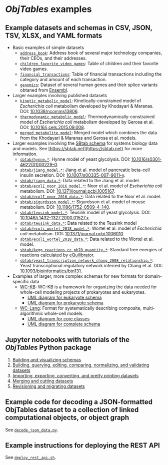 # *ObjTables* examples

## Example datasets and schemas in CSV, JSON, TSV, XLSX, and YAML formats
* Basic examples of simple datasets
  * [`address_book`](examples/address_book): Address book of several major technology companies, their CEOs, and their addresses.
  * [`children_favorite_video_games`](examples/children_favorite_video_games): Table of children and their favorite video games.
  * [`financial_transactions`](examples/financial_transactions): Table of financial transactions including the category and amount of each transaction.
  * [`genomics`](examples/genomics): Dataset of several human genes and their splice variants obtaned from [Ensembl](https://useast.ensembl.org/).
* Larger examples involving published datasets
  * [`kinetic_metabolic_model`](examples/kinetic_metabolic_model): Kinetically-constrained model of *Escherichia coli* metabolism developed by Khodayari & Maranas.
    DOI: [10.1038/ncomms13806](https://doi.org/10.1038/ncomms13806).
  * [`thermodynamic_metabolic_model`](examples/thermodynamic_metabolic_model): Thermodynamically-constrained model of *Escherichia coli* metabolism developed by Gerosa et al.
    DOI: [10.1016/j.cels.2015.09.008](https://doi.org/10.1016/j.cels.2015.09.008).
  * [`merged_metabolite_model`](examples/merged_metabolite_model): Merged model which combines the data from the Khodayari & Maranas and Gerosa et al. models.
* Larger examples involving the [SBtab schema](examples/sbtab/SBtab.csv) for systems biology data and models. See [https://sbtab.net](https://sbtab.net) for more information.
  * [`sbtab/hynne.*`](examples/sbtab): Hynne model of yeast glycolysis. DOI: [10.1016/s0301-4622(01)00229-0](https://doi.org/10.1016/s0301-4622%2801%2900229-0).
  * [`sbtab/jiang_model.*`](examples/sbtab): Jiang et al. model of pancreatic beta-cell insulin secretion.  DOI: [10.1007/s00335-007-9011-y](https://doi.org/10.1007/s00335-007-9011-y).
  * [`sbtab/jiang_data.*`](examples/sbtab): Data related to the Jiang et al. model.
  * [`sbtab/ecolI_noor_2016_model.*`](examples/sbtab): Noor et al. model of *Escherichia coli* metabolism.  DOI: [10.1371/journal.pcbi.1005167](https://dx.doi.org/10.1371%2Fjournal.pcbi.1005167).
  * [`sbtab/ecolI_noor_2016_data.*`](examples/sbtab): Data related to the Noor et al. model.
  * [`sbtab/sigurdsson_model.*`](examples/sbtab): Sigurdsson et al. model of mouse metabolism. DOI: [10.1186/1752-0509-4-140](https://doi.org/10.1186/1752-0509-4-140).
  * [`sbtab/teusink_model.*`](examples/sbtab): Teusink model of yeast glycolysis. DOI: [10.1046/j.1432-1327.2000.01527.x](https://doi.org/10.1046/j.1432-1327.2000.01527.x).
  * [`sbtab/teusink_data.*`](examples/sbtab): Data related to the Teusink model
  * [`sbtab/ecoli_wortel_2018_model.*`](examples/sbtab): Wortel et al. model of *Escherichia coli* metabolism. DOI: [10.1371/journal.pcbi.1006010](https://doi.org/10.1371/journal.pcbi.1006010).
  * [`sbtab/ecoli_wortel_2018_data.*`](examples/sbtab): Data related to the Wortel et al. model.
  * [`sbtab/kegg_reactions_cc_ph70_quantity.*`](examples/sbtab): Standard free energies of reactions calculated by [eQuilibrator](http://equilibrator.weizmann.ac.il/).
  * [`sbtab/yeast_transcription_network_chang_2008_relationship.*`](examples/sbtab): Yeast transcriptional regulatory network inferred by Chang et al. DOI: [10.1093/bioinformatics/btn131](https://doi.org/10.1093/bioinformatics/btn131).
* Examples of larger, more complex schemas for new formats for domain-specific data
  * [WC-KB](https://github.com/Karrlab/wc_kb): WC-KB is a framework for organizing the data needed for whole-cell modeling projects of prokaryotes and eukaryotes. 
    * [UML diagram for eukaryote schema](https://raw.githubusercontent.com/KarrLab/obj_tables/master/examples/wc_kb.eukaryote.svg)
    * [UML diagram for prokaryote schema](https://raw.githubusercontent.com/KarrLab/obj_tables/master/examples/wc_kb.prokaryote.svg)
  * [WC-Lang](https://github.com/KarrLab/wc_lang): Format for systematically describing composite, multi-algorithmic whole-cell models.    
    * [UML diagram for core classes](https://raw.githubusercontent.com/KarrLab/obj_tables/master/examples/wc_lang.core.svg)
    * [UML diagram for complete schema](https://raw.githubusercontent.com/KarrLab/obj_tables/master/examples/wc_lang.svg)

## Jupyter notebooks with tutorials of the *ObjTables* Python package
1. [Building and visualizing schemas](http://sandbox.karrlab.org/notebooks/obj_tables/1.%20Building%20and%20visualizing%20schemas.ipynb)
2. [Building, querying, editing, comparing, normalizing, and validating datasets](http://sandbox.karrlab.org/notebooks/obj_tables/2.%20Building%2C%20querying%2C%20editing%2C%20comparing%2C%20normalizing%2C%20and%20validating%20datasets.ipynb)
3. [Importing, exporting, converting, and pretty printing datasets](http://sandbox.karrlab.org/notebooks/obj_tables/3.%20Importing%2C%20exporting%2C%20converting%2C%20and%20pretty%20printing%20datasets.ipynb)
4. [Merging and cutting datasets](http://sandbox.karrlab.org/notebooks/obj_tables/4.%20Merging%20and%20cutting%20datasets.ipynb)
5. [Revisioning and migrating datasets](http://sandbox.karrlab.org/notebooks/obj_tables/5.%20Revisioning%20and%20migrating%20datasets.ipynb)

## Example code for decoding a JSON-formatted ObjTables dataset to a collection of linked computational objects, or object graph
See [`decode_json_data.py`](examples/decode_json_data.py).

## Example instructions for deploying the REST API
See [`deploy_rest_api.sh`](examples/deploy_rest_api.sh).
